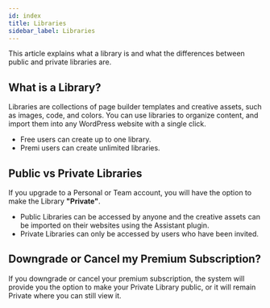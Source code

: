 ```yaml
---
id: index
title: Libraries
sidebar_label: Libraries
---
```


This article explains what a library is and what the differences between public and private libraries are.

## What is a Library?

Libraries are collections of page builder templates and creative assets, such as images, code, and colors. You can use libraries to organize content, and import them into any WordPress website with a single click.

- Free users can create up to one library.
- Premi users can create unlimited libraries.

## Public vs Private Libraries

If you upgrade to a Personal or Team account, you will have the option to make the Library **"Private"**.

* Public Libraries can be accessed by anyone and the creative assets can be imported on their websites using the Assistant plugin.
* Private Libraries can only be accessed by users who have been invited.

## Downgrade or Cancel my Premium Subscription?

If you downgrade or cancel your premium subscription, the system will provide you the option to make your Private Library public, or it will remain Private where you can still view it.
